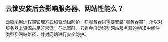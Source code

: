 ## 云锁安装后会影响服务器、网站性能么？

云锁采用远程端管理方式和驱动级防护，在服务器只需要安装“服务器端”，所以对服务器上资源占用非常低；与此同时，云锁会自动识别网站服务器的WEB中间件类型及网站路径，并对网站进行安全防护。